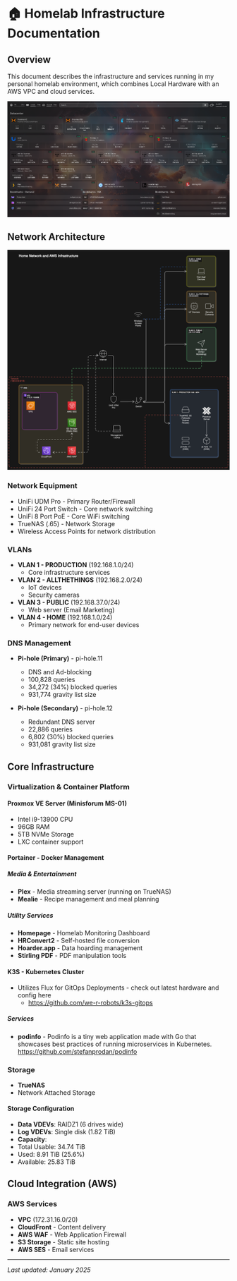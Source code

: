 
# 🏠 Homelab Infrastructure Documentation

## Overview

This document describes the infrastructure and services running in my personal homelab environment, which combines Local Hardware with an AWS VPC and cloud services. 

![Dashboard Screenshot](./images/dashboard.png)
## Network Architecture

![Network Diagram](./images/network-diagram.png)
### Network Equipment

- UniFi UDM Pro - Primary Router/Firewall
- UniFi 24 Port Switch - Core network switching
- UniFi 8 Port PoE - Core WiFi switching
- TrueNAS (.65) - Network Storage
- Wireless Access Points for network distribution

### VLANs

- **VLAN 1 - PRODUCTION** (192.168.1.0/24)
	- Core infrastructure services
- **VLAN 2 - ALLTHETHINGS** (192.168.2.0/24)
	- IoT devices
	- Security cameras
- **VLAN 3 - PUBLIC** (192.168.37.0/24)
	- Web server (Email Marketing)
- **VLAN 4 - HOME** (192.168.1.0/24)
	- Primary network for end-user devices

### DNS Management

- **Pi-hole (Primary)** - pi-hole.11
	- DNS and Ad-blocking
	- 100,828 queries
	- 34,272 (34%) blocked queries
	- 931,774 gravity list size

- **Pi-hole (Secondary)** - pi-hole.12
	- Redundant DNS server
	- 22,886 queries
	- 6,802 (30%) blocked queries
	- 931,081 gravity list size

## Core Infrastructure

### Virtualization & Container Platform

#### Proxmox VE Server (Minisforum MS-01)

- Intel i9-13900 CPU
- 96GB RAM
- 5TB NVMe Storage
- LXC container support
#### Portainer - Docker Management
##### Media & Entertainment
- **Plex** - Media streaming server (running on TrueNAS)
- **Mealie** - Recipe management and meal planning
##### Utility Services
- **Homepage** - Homelab Monitoring Dashboard
- **HRConvert2** - Self-hosted file conversion
- **Hoarder.app** - Data hoarding management
- **Stirling PDF** - PDF manipulation tools
#### K3S - Kubernetes Cluster

- Utilizes Flux for GitOps Deployments - check out latest hardware and config here
	- https://github.com/we-r-robots/k3s-gitops
##### Services
- **podinfo** - Podinfo is a tiny web application made with Go that showcases best practices of running microservices in Kubernetes. https://github.com/stefanprodan/podinfo
### Storage

- **TrueNAS**
- Network Attached Storage
#### Storage Configuration

- **Data VDEVs**: RAIDZ1 (6 drives wide)
- **Log VDEVs**: Single disk (1.82 TiB)
- **Capacity**:
- Total Usable: 34.74 TiB
- Used: 8.91 TiB (25.6%)
- Available: 25.83 TiB

## Cloud Integration (AWS)

### AWS Services

- **VPC** (172.31.16.0/20)
- **CloudFront** - Content delivery
- **AWS WAF** - Web Application Firewall
- **S3 Storage** - Static site hosting
- **AWS SES** - Email services

---

*Last updated: January 2025*
